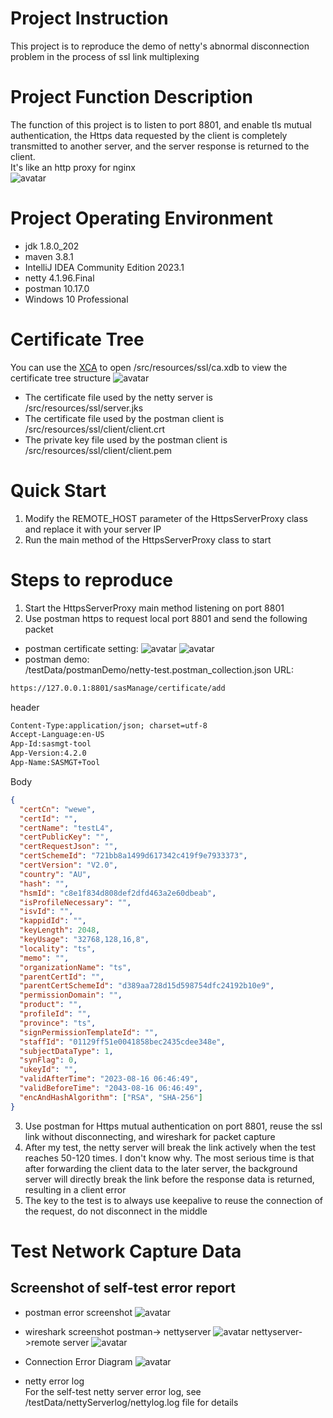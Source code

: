 # Project Instruction
This project is to reproduce the demo of netty's abnormal disconnection problem in the process of ssl link multiplexing

# Project Function Description
The function of this project is to listen to port 8801, and enable tls mutual authentication, the Https data requested by the client is completely transmitted to another server, and the server response is returned to the client.  
It's like an http proxy for nginx  
![avatar](/jpg/netty-demo.jpg)

# Project Operating Environment
- jdk 1.8.0_202
- maven 3.8.1
- IntelliJ IDEA Community Edition 2023.1
- netty 4.1.96.Final
- postman 10.17.0
- Windows 10 Professional 

# Certificate Tree
You can use the [XCA](https://hohnstaedt.de/xca/) to open /src/resources/ssl/ca.xdb to view the certificate tree structure
![avatar](/jpg/certificate.png)

- The certificate file used by the netty server is /src/resources/ssl/server.jks
- The certificate file used by the postman client is /src/resources/ssl/client/client.crt
- The private key file used by the postman client is /src/resources/ssl/client/client.pem

# Quick Start

1. Modify the REMOTE_HOST parameter of the HttpsServerProxy class and replace it with your server IP
2. Run the main method of the HttpsServerProxy class to start


# Steps to reproduce

1. Start the HttpsServerProxy main method listening on port 8801
2. Use postman https to request local port 8801 and send the following packet  
- postman certificate setting:
![avatar](/jpg/postman-setting.png)
![avatar](/jpg/postman-setting2.png)
- postman demo:  
/testData/postmanDemo/netty-test.postman_collection.json
URL:
```html
https://127.0.0.1:8801/sasManage/certificate/add
```
header
```html
Content-Type:application/json; charset=utf-8
Accept-Language:en-US
App-Id:sasmgt-tool
App-Version:4.2.0
App-Name:SASMGT+Tool
```
Body
```json
{
  "certCn": "wewe",
  "certId": "",
  "certName": "testL4",
  "certPublicKey": "",
  "certRequestJson": "",
  "certSchemeId": "721bb8a1499d617342c419f9e7933373",
  "certVersion": "V2.0",
  "country": "AU",
  "hash": "",
  "hsmId": "c8e1f834d808def2dfd463a2e60dbeab",
  "isProfileNecessary": "",
  "isvId": "",
  "kappidId": "",
  "keyLength": 2048,
  "keyUsage": "32768,128,16,8",
  "locality": "ts",
  "memo": "",
  "organizationName": "ts",
  "parentCertId": "",
  "parentCertSchemeId": "d389aa728d15d598754dfc24192b10e9",
  "permissionDomain": "",
  "product": "",
  "profileId": "",
  "province": "ts",
  "signPermissionTemplateId": "",
  "staffId": "01129ff51e0041858bec2435cdee348e",
  "subjectDataType": 1,
  "synFlag": 0,
  "ukeyId": "",
  "validAfterTime": "2023-08-16 06:46:49",
  "validBeforeTime": "2043-08-16 06:46:49",
  "encAndHashAlgorithm": ["RSA", "SHA-256"]
}
```

3. Use postman for Https mutual authentication on port 8801, reuse the ssl link without disconnecting, and wireshark for packet capture
4. After my test, the netty server will break the link actively when the test reaches 50-120 times. I don't know why. The most serious time is that after forwarding the client data to the later server, the background server will directly break the link before the response data is returned, resulting in a client error
5. The key to the test is to always use keepalive to reuse the connection of the request, do not disconnect in the middle

# Test Network Capture Data

## Screenshot of self-test error report
- postman error screenshot 
![avatar](/testData/screenshot/postman%20error%20screenshot.png)

- wireshark screenshot
postman-> nettyserver
![avatar](/testData/screenshot/Postman%20client%20requests%20Netty%20server%20Wireshark%20network%20capture%20screenshot.png)
nettyserver->remote server
![avatar](/testData/screenshot/Screenshot%20of%20Netty%20server%20forwarding%20request%20to%20backend%20server%20Wireshark%20network%20capture.png)
- Connection Error Diagram
![avatar](/jpg/netty-error.jpg)
- netty error log   
For the self-test netty server error log, see /testData/nettyServerlog/nettylog.log file for details
